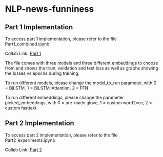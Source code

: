 # NLP-news-funniness


## Part 1 Implementation
To access part 1 implementation, please refer to the file Part1_combined.ipynb

Collab Link: [Part 1](https://colab.research.google.com/github/TerrenceCKCHAN/NLP-news-funniness/blob/main/Part1_combined.ipynb)

The file comes with three models and three different embeddings to choose from and shows the train, validation and test loss as well as graphs showing the losses vs epochs during training.

To run different models, please change the 
model_to_run parameter, with 0 = BiLSTM, 1 = BiLSTM-Attention, 2 = FFN

To run different embeddings, please change the parameter
picked_embeddings, with 0 = pre-made glove, 1 = custom word2vec, 2 = custom fasttext

## Part 2 Implementation
To access part 2 implementation, please refer to the file Part2_experiments.ipynb

Collab Link: [Part 2](https://colab.research.google.com/github/TerrenceCKCHAN/NLP-news-funniness/blob/main/Part2_experiments.ipynb)


